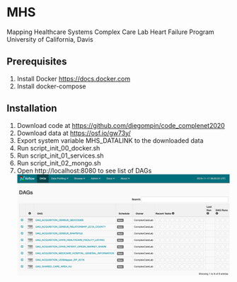 # MHS
Mapping Healthcare Systems
Complex Care Lab
Heart Failure Program
University of California, Davis



## Prerequisites 

1) Install Docker https://docs.docker.com
2) Install docker-compose 
## Installation

1) Download code at https://github.com/diegompin/code_complenet2020
2) Download data at https://osf.io/gw73y/
3) Export system variable MHS_DATALINK to the downloaded data
4) Run script_init_00_docker.sh
5) Run script_init_01_services.sh
6) Run script_init_02_mongo.sh
7) Open http://localhost:8080 to see list of DAGs
![GitHub Logo](/DAG_LIST.png)